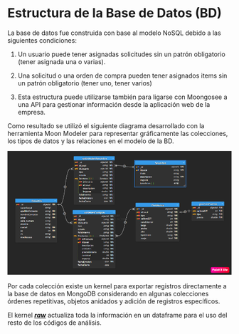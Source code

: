 # Estructura de la Base de Datos (BD)

La base de datos fue construida con base al modelo NoSQL debido a las siguientes condiciones:
    
  1. Un usuario puede tener asignadas solicitudes sin un patrón obligatorio (tener asignada una o varias).
    
  2. Una solicitud o una orden de compra pueden tener asignados items sin un patrón obligatorio (tener uno, tener varios)
    
  3. Esta estructura puede utilizarse también para ligarse con Moongosee a una API para gestionar información desde la aplicación web de la empresa.
    
Como resultado se utilizó el siguiente diagrama desarrollado con la herramienta Moon Modeler para representar gráficamente las colecciones, los tipos de datos y las relaciones en el modelo de la BD.

![image.png](../recursos/diagramaEntidad-RelacionMM.png)

Por cada colección existe un kernel para exportar registros directamente a la base de datos en MongoDB considerando en algunas colecciones órdenes repetitivas, objetos anidados y adición de registros específicos.

El kernel [**_raw_**](raw.ipynb) actualiza toda la información en un dataframe para el uso del resto de los códigos de análisis.
